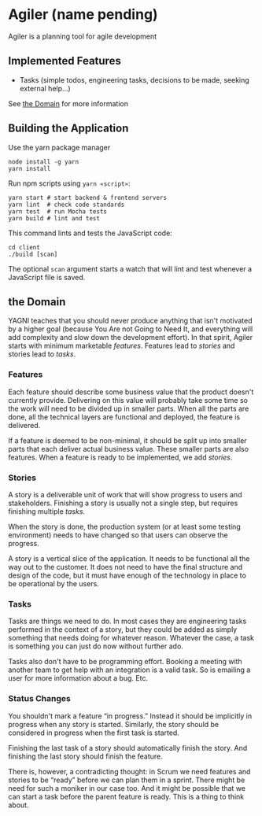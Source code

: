 # Agiler (name pending)

Agiler is a planning tool for agile development

## Implemented Features

- Tasks (simple todos, engineering tasks, decisions to be made, seeking external help...)

See [the Domain](#the-domain) for more information

## Building the Application

Use the yarn package manager

```shell
node install -g yarn
yarn install
```

Run npm scripts using `yarn «script»`:

```shell
yarn start # start backend & frontend servers
yarn lint  # check code standards
yarn test  # run Mocha tests
yarn build # lint and test
```

This command lints and tests the JavaScript code:

```shell
cd client
./build [scan]
```

The optional `scan` argument starts a watch that will lint and test whenever a
JavaScript file is saved.

## the Domain

YAGNI teaches that you should never produce anything that isn't motivated by a
higher goal (because You Are not Going to Need It, and everything will add
complexity and slow down the development effort). In that spirit, Agiler starts
with minimum marketable *features*. Features lead to *stories* and stories lead
to *tasks*.

### Features

Each feature should describe some business value that the product doesn't
currently provide. Delivering on this value will probably take some time so the
work will need to be divided up in smaller parts. When all the parts are done,
all the technical layers are functional and deployed, the feature is delivered. 

If a feature is deemed to be non-minimal, it should be split up into smaller
parts that each deliver actual business value. These smaller parts are also
features. When a feature is ready to be implemented, we add *stories*.

### Stories

A story is a deliverable unit of work that will show progress to users and
stakeholders. Finishing a story is usually not a single step, but requires
finishing multiple *tasks*.

When the story is done, the production system (or at least some testing
environment) needs to have changed so that users can observe the progress.

A story is a vertical slice of the application. It needs to be functional
all the way out to the customer. It does not need to have the final structure
and design of the code, but it must have enough of the technology in place to
be operational by the users.

### Tasks

Tasks are things we need to do. In most cases they are engineering tasks
performed in the context of a story, but they could be added as simply
something that needs doing for whatever reason. Whatever the case, a task
is something you can just do now without further ado.

Tasks also don't have to be programming effort. Booking a meeting with another
team to get help with an integration is a valid task. So is emailing a user for
more information about a bug. Etc.

### Status Changes

You shouldn't mark a feature “in progress.” Instead it should be implicitly in
progress when any story is started. Similarly, the story should be considered
in progress when the first task is started.

Finishing the last task of a story should automatically finish the story. And
finishing the last story should finish the feature.

There is, however, a contradicting thought: in Scrum we need features and
stories to be “ready” before we can plan them in a sprint. There might be need
for such a moniker in our case too. And it might be possible that we can start
a task before the parent feature is ready. This is a thing to think about.
